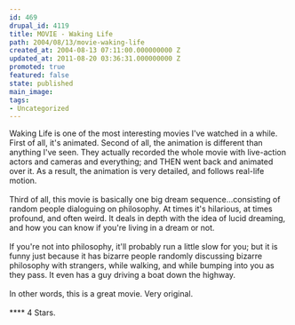 ```yaml
---
id: 469
drupal_id: 4119
title: MOVIE - Waking Life
path: 2004/08/13/movie-waking-life
created_at: 2004-08-13 07:11:00.000000000 Z
updated_at: 2011-08-20 03:36:31.000000000 Z
promoted: true
featured: false
state: published
main_image: 
tags:
- Uncategorized
---
```

Waking Life is one of the most interesting movies I've watched in a while. First of all, it's animated. Second of all, the animation is different than anything I've seen. They actually recorded the whole movie with live-action actors and cameras and everything; and THEN went back and animated over it. As a result, the animation is very detailed, and follows real-life motion.
<br />
<br />Third of all, this movie is basically one big dream sequence...consisting of random people dialoguing on philosophy. At times it's hilarious, at times profound, and often weird. It deals in depth with the idea of lucid dreaming, and how you can know if you're living in a dream or not.
<br />
<br />If you're not into philosophy, it'll probably run a little slow for you; but it is funny just because it has bizarre people randomly discussing bizarre philosophy with strangers, while walking, and while bumping into you as they pass. It even has a guy driving a boat down the highway.
<br />
<br />In other words, this is a great movie. Very original.
<br />
<br />**** 4 Stars.
